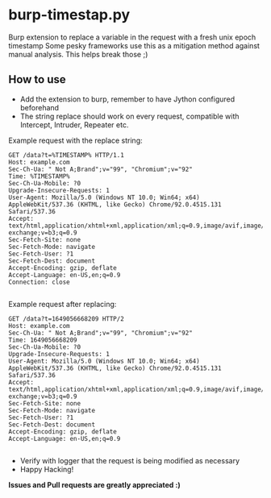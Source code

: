 # burp-timestap.py
Burp extension to replace a variable in the request with a fresh unix epoch timestamp
Some pesky frameworks use this as a mitigation method against manual analysis. This helps break those ;)

## How to use
* Add the extension to burp, remember to have Jython configured beforehand
* The string replace should work on every request, compatible with Intercept, Intruder, Repeater etc. 

Example request with the replace string:
```text
GET /data?t=%TIMESTAMP% HTTP/1.1
Host: example.com
Sec-Ch-Ua: " Not A;Brand";v="99", "Chromium";v="92"
Time: %TIMESTAMP%
Sec-Ch-Ua-Mobile: ?0
Upgrade-Insecure-Requests: 1
User-Agent: Mozilla/5.0 (Windows NT 10.0; Win64; x64) AppleWebKit/537.36 (KHTML, like Gecko) Chrome/92.0.4515.131 Safari/537.36
Accept: text/html,application/xhtml+xml,application/xml;q=0.9,image/avif,image/webp,image/apng,*/*;q=0.8,application/signed-exchange;v=b3;q=0.9
Sec-Fetch-Site: none
Sec-Fetch-Mode: navigate
Sec-Fetch-User: ?1
Sec-Fetch-Dest: document
Accept-Encoding: gzip, deflate
Accept-Language: en-US,en;q=0.9
Connection: close


```
Example request after replacing:
```text
GET /data?t=1649056668209 HTTP/2
Host: example.com
Sec-Ch-Ua: " Not A;Brand";v="99", "Chromium";v="92"
Time: 1649056668209
Sec-Ch-Ua-Mobile: ?0
Upgrade-Insecure-Requests: 1
User-Agent: Mozilla/5.0 (Windows NT 10.0; Win64; x64) AppleWebKit/537.36 (KHTML, like Gecko) Chrome/92.0.4515.131 Safari/537.36
Accept: text/html,application/xhtml+xml,application/xml;q=0.9,image/avif,image/webp,image/apng,*/*;q=0.8,application/signed-exchange;v=b3;q=0.9
Sec-Fetch-Site: none
Sec-Fetch-Mode: navigate
Sec-Fetch-User: ?1
Sec-Fetch-Dest: document
Accept-Encoding: gzip, deflate
Accept-Language: en-US,en;q=0.9


```

* Verify with logger that the request is being modified as necessary
* Happy Hacking!

**Issues and Pull requests are greatly appreciated :)**
